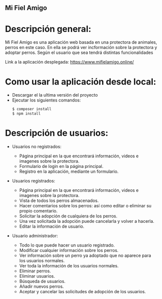 

## Mi Fiel Amigo

# Descripción general:

Mi Fiel Amigo es una aplicación web basada en una protectora de animales, perros en este caso. En ella se podrá ver incformación sobre la protectora y adoptar perros. Según el usuario que sea tendrá distintas funcionalidades

Link a la aplicación desplegada: https://www.mifielamigo.online/

# Como usar la aplicación desde local:

- Descargar el la ultima versión del proyecto
- Ejecutar los siguientes comandos:
    ```sh
    $ composer install
    $ npm install 
    ```

# Descripción de usuarios:

- Usuarios no registrados:
    * Página principal en la que encontrará información, videos e imagenes sobre la protectora.
    * Formulario de login en la página principal.
    * Registro en la aplicación, mediante un formulario.

- Usuarios registrados:
    * Página principal en la que encontrará información, videos e imagenes sobre la protectora.
    * Vista de todos los perros almacenados.
    * Hacer comentarios sobre los perros: así como editar o eliminar su propio comentario.
    * Solicitar la adopción de cualquiera de los perros.
    * Una vez solicitada la adopción puede cancelarla y volver a hacerla.
    * Editar la información de usuario.

- Usuario administrador:
    * Todo lo que puede hacer un usuario registrado.
    * Modificar cualquier información sobre los perros.
    * Ver información sobre un perro ya adoptado que no aparece para los usuarios normales.
    * Ver toda la información de los usuarios normales.
    * Eliminar perros.
    * Eliminar usuarios.
    * Búsqueda de usuarios.
    * Añadir nuevos perros.
    * Aceptar y cancelar las solicitudes de adopción de los usuarios.

